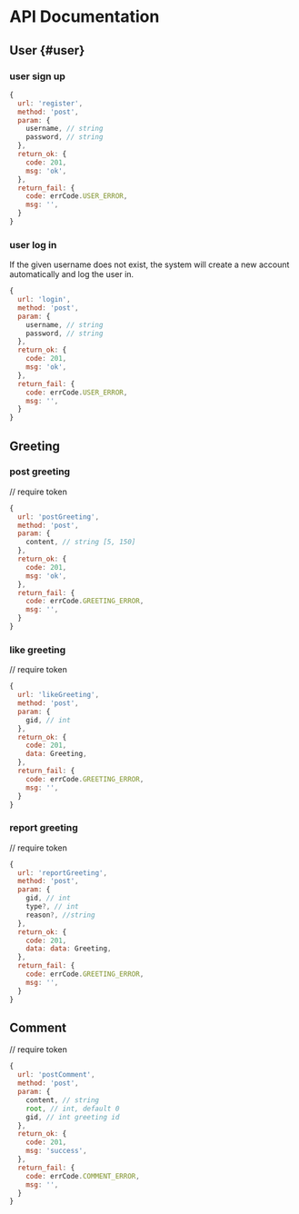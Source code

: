 # API Documentation

## User {#user}

### user sign up

``` js
{
  url: 'register',
  method: 'post',
  param: {
    username, // string
    password, // string
  },
  return_ok: {
    code: 201,
    msg: 'ok',
  },
  return_fail: {
    code: errCode.USER_ERROR,
    msg: '',
  }
}
```

### user log in

If the given username does not exist, the system will create a new account automatically and log the user in.

``` js
{
  url: 'login',
  method: 'post',
  param: {
    username, // string
    password, // string
  },
  return_ok: {
    code: 201,
    msg: 'ok',
  },
  return_fail: {
    code: errCode.USER_ERROR,
    msg: '',
  }
}
```

## Greeting

### post greeting

// require token

``` js
{
  url: 'postGreeting',
  method: 'post',
  param: {
    content, // string [5, 150]
  },
  return_ok: {
    code: 201,
    msg: 'ok',
  },
  return_fail: {
    code: errCode.GREETING_ERROR,
    msg: '',
  }
}
```

### like greeting

// require token

``` js
{
  url: 'likeGreeting',
  method: 'post',
  param: {
    gid, // int
  },
  return_ok: {
    code: 201,
    data: Greeting,
  },
  return_fail: {
    code: errCode.GREETING_ERROR,
    msg: '',
  }
}
```

### report greeting

// require token

``` js
{
  url: 'reportGreeting',
  method: 'post',
  param: {
    gid, // int
    type?, // int
    reason?, //string
  },
  return_ok: {
    code: 201,
    data: data: Greeting,
  },
  return_fail: {
    code: errCode.GREETING_ERROR,
    msg: '',
  }
}
```

## Comment

// require token

``` js
{
  url: 'postComment',
  method: 'post',
  param: {
    content, // string
    root, // int, default 0
    gid, // int greeting id
  },
  return_ok: {
    code: 201,
    msg: 'success',
  },
  return_fail: {
    code: errCode.COMMENT_ERROR,
    msg: '',
  }
}
```
